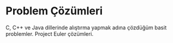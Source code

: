 # Problem Çözümleri
C, C++ ve Java dillerinde alıştırma yapmak adına çözdüğüm basit problemler. 
Project Euler çözümleri.

